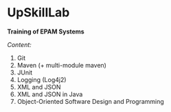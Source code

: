 # UpSkillLab

**Training of EPAM Systems**

_Content:_
1. Git
2. Maven
 (+ multi-module maven)
3. JUnit
4. Logging (Log4j2)
5. XML and JSON
6. XML and JSON in Java
7. Object-Oriented Software Design and Programming
